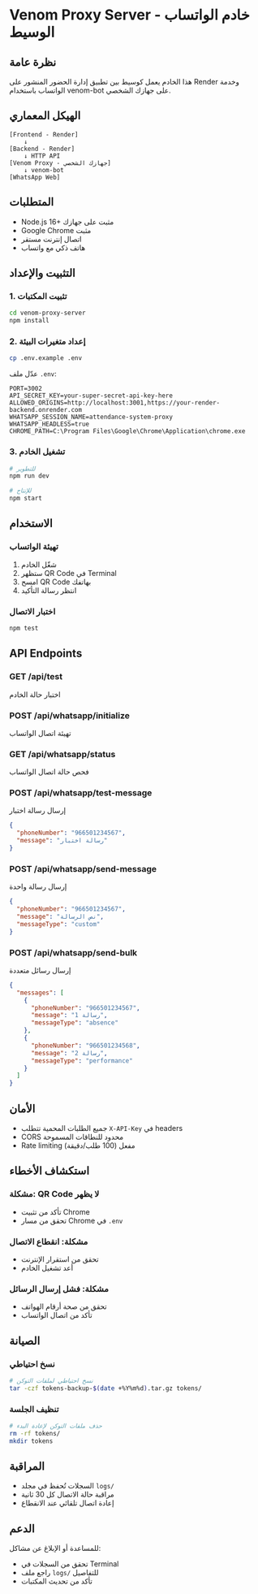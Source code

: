 # Venom Proxy Server - خادم الواتساب الوسيط

## نظرة عامة

هذا الخادم يعمل كوسيط بين تطبيق إدارة الحضور المنشور على Render وخدمة الواتساب باستخدام venom-bot على جهازك الشخصي.

## الهيكل المعماري

```
[Frontend - Render] 
    ↓
[Backend - Render] 
    ↓ HTTP API
[Venom Proxy - جهازك الشخصي] 
    ↓ venom-bot
[WhatsApp Web]
```

## المتطلبات

- Node.js 16+ مثبت على جهازك
- Google Chrome مثبت
- اتصال إنترنت مستقر
- هاتف ذكي مع واتساب

## التثبيت والإعداد

### 1. تثبيت المكتبات
```bash
cd venom-proxy-server
npm install
```

### 2. إعداد متغيرات البيئة
```bash
cp .env.example .env
```

عدّل ملف `.env`:
```env
PORT=3002
API_SECRET_KEY=your-super-secret-api-key-here
ALLOWED_ORIGINS=http://localhost:3001,https://your-render-backend.onrender.com
WHATSAPP_SESSION_NAME=attendance-system-proxy
WHATSAPP_HEADLESS=true
CHROME_PATH=C:\Program Files\Google\Chrome\Application\chrome.exe
```

### 3. تشغيل الخادم
```bash
# للتطوير
npm run dev

# للإنتاج
npm start
```

## الاستخدام

### تهيئة الواتساب
1. شغّل الخادم
2. ستظهر QR Code في Terminal
3. امسح QR Code بهاتفك
4. انتظر رسالة التأكيد

### اختبار الاتصال
```bash
npm test
```

## API Endpoints

### GET /api/test
اختبار حالة الخادم

### POST /api/whatsapp/initialize
تهيئة اتصال الواتساب

### GET /api/whatsapp/status
فحص حالة اتصال الواتساب

### POST /api/whatsapp/test-message
إرسال رسالة اختبار
```json
{
  "phoneNumber": "966501234567",
  "message": "رسالة اختبار"
}
```

### POST /api/whatsapp/send-message
إرسال رسالة واحدة
```json
{
  "phoneNumber": "966501234567",
  "message": "نص الرسالة",
  "messageType": "custom"
}
```

### POST /api/whatsapp/send-bulk
إرسال رسائل متعددة
```json
{
  "messages": [
    {
      "phoneNumber": "966501234567",
      "message": "رسالة 1",
      "messageType": "absence"
    },
    {
      "phoneNumber": "966501234568",
      "message": "رسالة 2",
      "messageType": "performance"
    }
  ]
}
```

## الأمان

- جميع الطلبات المحمية تتطلب `X-API-Key` في headers
- CORS محدود للنطاقات المسموحة
- Rate limiting مفعل (100 طلب/دقيقة)

## استكشاف الأخطاء

### مشكلة: QR Code لا يظهر
- تأكد من تثبيت Chrome
- تحقق من مسار Chrome في `.env`

### مشكلة: انقطاع الاتصال
- تحقق من استقرار الإنترنت
- أعد تشغيل الخادم

### مشكلة: فشل إرسال الرسائل
- تحقق من صحة أرقام الهواتف
- تأكد من اتصال الواتساب

## الصيانة

### نسخ احتياطي
```bash
# نسخ احتياطي لملفات التوكن
tar -czf tokens-backup-$(date +%Y%m%d).tar.gz tokens/
```

### تنظيف الجلسة
```bash
# حذف ملفات التوكن لإعادة البدء
rm -rf tokens/
mkdir tokens
```

## المراقبة

- السجلات تُحفظ في مجلد `logs/`
- مراقبة حالة الاتصال كل 30 ثانية
- إعادة اتصال تلقائي عند الانقطاع

## الدعم

للمساعدة أو الإبلاغ عن مشاكل:
- تحقق من السجلات في Terminal
- راجع ملف `logs/` للتفاصيل
- تأكد من تحديث المكتبات
